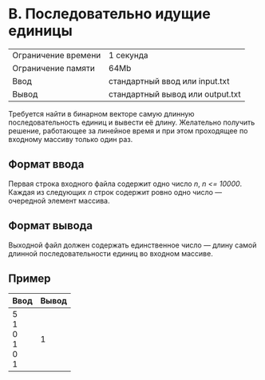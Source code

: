 # B. Последовательно идущие единицы

|  |  |
| --- | --- |
| Ограничение времени | 1 секунда |
| Ограничение памяти | 64Mb |
| Ввод | стандартный ввод или input.txt |
| Вывод | стандартный вывод или output.txt |

Требуется найти в бинарном векторе самую длинную последовательность единиц и вывести её длину. Желательно получить решение, работающее за линейное время и при этом проходящее по входному массиву только один раз.

## Формат ввода
Первая строка входного файла содержит одно число *n*, *n <= 10000*. Каждая из следующих *n* строк содержит ровно одно число — очередной элемент массива. 

## Формат вывода
Выходной файл должен содержать единственное число — длину самой длинной последовательности единиц во входном массиве.

## Пример

| Ввод | Вывод |
| --- | --- |
| 5<br/>1<br/>0<br/>1<br/>0<br/>1 | 1 |
